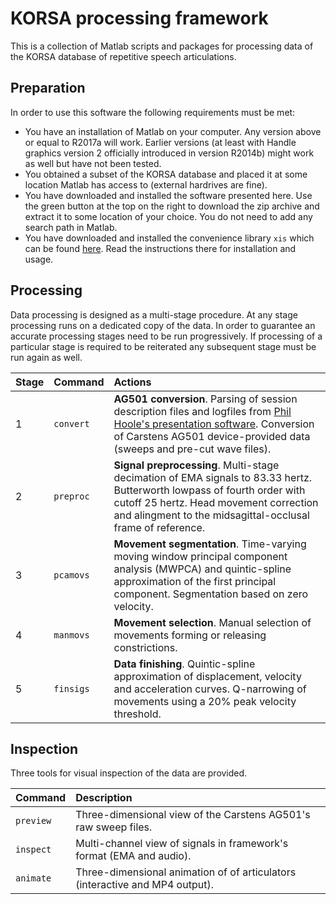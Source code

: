 # KORSA processing framework

This is a collection of Matlab scripts and packages for processing data of the KORSA database of repetitive speech articulations.

## Preparation

In order to use this software the following requirements must be met:

- You have an installation of Matlab on your computer. Any version above or equal to R2017a will work. Earlier versions (at least with Handle graphics version 2 officially introduced in version R2014b) might work as well but have not been tested.
- You obtained a subset of the KORSA database and placed it at some location Matlab has access to (external hardrives are fine).
- You have downloaded and installed the software presented here. Use the green button at the top on the right to download the zip archive and extract it to some location of your choice. You do not need to add any search path in Matlab.
- You have downloaded and installed the convenience library `xis` which can be found [here](TODO). Read the instructions there for installation and usage.

## Processing

Data processing is designed as a multi-stage procedure. At any stage processing runs on a dedicated copy of the data. In order to guarantee an accurate processing stages need to be run progressively. If processing of a particular stage is required to be reiterated any subsequent stage must be run again as well.

| Stage | Command   | Actions                                                                                                                                                                                                                                                                  |
| :---  | :---      | :---                                                                                                                                                                                                                                                                     |
| 1     | `convert` | **AG501 conversion**. Parsing of session description files and logfiles from [Phil Hoole's presentation software](http://www.phonetik.uni-muenchen.de/~hoole/articmanual/index.html). Conversion of Carstens AG501 device-provided data (sweeps and pre-cut wave files). |
| 2     | `preproc` | **Signal preprocessing**. Multi-stage decimation of EMA signals to 83.33 hertz. Butterworth lowpass of fourth order with cutoff 25 hertz. Head movement correction and alingment to the midsagittal-occlusal frame of reference.                                         |
| 3     | `pcamovs` | **Movement segmentation**. Time-varying moving window principal component analysis (MWPCA) and quintic-spline approximation of the first principal component. Segmentation based on zero velocity.                                                                       |
| 4     | `manmovs` | **Movement selection**. Manual selection of movements forming or releasing constrictions.                                                                                                                                                                                |
| 5     | `finsigs` | **Data finishing**. Quintic-spline approximation of displacement, velocity and acceleration curves. Q-narrowing of movements using a 20% peak velocity threshold.                                                                                                        |

## Inspection

Three tools for visual inspection of the data are provided.

| Command   | Description                                                                  |
| :---      | :---                                                                         |
| `preview` | Three-dimensional view of the Carstens AG501's raw sweep files.              |
| `inspect` | Multi-channel view of signals in framework's format (EMA and audio).         |
| `animate` | Three-dimensional animation of of articulators (interactive and MP4 output). |


